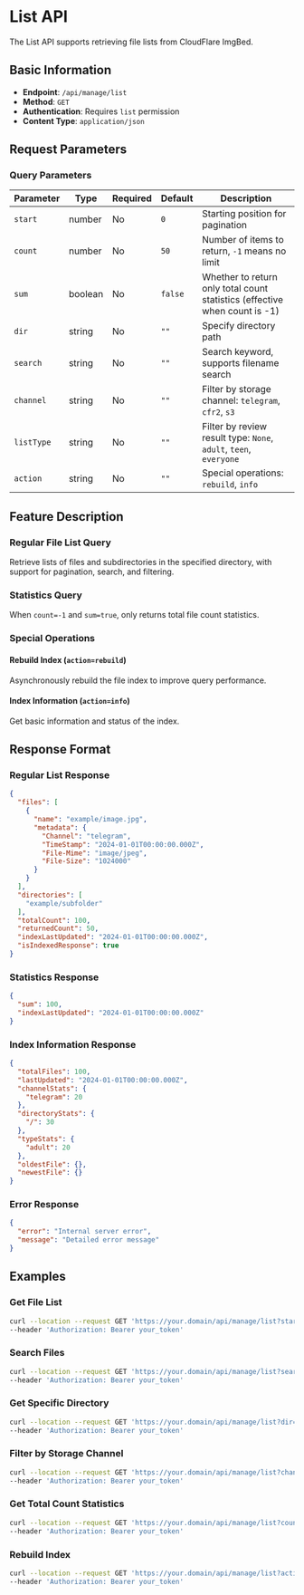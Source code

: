# List API

The List API supports retrieving file lists from CloudFlare ImgBed.

## Basic Information

- **Endpoint**: `/api/manage/list`
- **Method**: `GET`
- **Authentication**: Requires `list` permission
- **Content Type**: `application/json`

## Request Parameters

### Query Parameters

| Parameter | Type | Required | Default | Description |
|-----------|------|----------|---------|-------------|
| `start` | number | No | `0` | Starting position for pagination |
| `count` | number | No | `50` | Number of items to return, `-1` means no limit |
| `sum` | boolean | No | `false` | Whether to return only total count statistics (effective when count is -1) |
| `dir` | string | No | `""` | Specify directory path |
| `search` | string | No | `""` | Search keyword, supports filename search |
| `channel` | string | No | `""` | Filter by storage channel: `telegram`, `cfr2`, `s3` |
| `listType` | string | No | `""` | Filter by review result type: `None`, `adult`, `teen`, `everyone` |
| `action` | string | No | `""` | Special operations: `rebuild`, `info` |

## Feature Description

### Regular File List Query
Retrieve lists of files and subdirectories in the specified directory, with support for pagination, search, and filtering.

### Statistics Query
When `count=-1` and `sum=true`, only returns total file count statistics.

### Special Operations

#### Rebuild Index (`action=rebuild`)
Asynchronously rebuild the file index to improve query performance.

#### Index Information (`action=info`)
Get basic information and status of the index.

## Response Format

### Regular List Response

```json
{
  "files": [
    {
      "name": "example/image.jpg",
      "metadata": {
        "Channel": "telegram",
        "TimeStamp": "2024-01-01T00:00:00.000Z",
        "File-Mime": "image/jpeg",
        "File-Size": "1024000"
      }
    }
  ],
  "directories": [
    "example/subfolder"
  ],
  "totalCount": 100,
  "returnedCount": 50,
  "indexLastUpdated": "2024-01-01T00:00:00.000Z",
  "isIndexedResponse": true
}
```

### Statistics Response

```json
{
  "sum": 100,
  "indexLastUpdated": "2024-01-01T00:00:00.000Z"
}
```

### Index Information Response

```json
{
  "totalFiles": 100,
  "lastUpdated": "2024-01-01T00:00:00.000Z",
  "channelStats": {
    "telegram": 20
  },
  "directoryStats": {
    "/": 30
  },
  "typeStats": {
    "adult": 20
  },
  "oldestFile": {},
  "newestFile": {}
}
```

### Error Response

```json
{
  "error": "Internal server error",
  "message": "Detailed error message"
}
```

## Examples

### Get File List

```bash
curl --location --request GET 'https://your.domain/api/manage/list?start=0&count=50' \
--header 'Authorization: Bearer your_token'
```

### Search Files

```bash
curl --location --request GET 'https://your.domain/api/manage/list?search=image&count=20' \
--header 'Authorization: Bearer your_token'
```

### Get Specific Directory

```bash
curl --location --request GET 'https://your.domain/api/manage/list?dir=photos/2024' \
--header 'Authorization: Bearer your_token'
```

### Filter by Storage Channel

```bash
curl --location --request GET 'https://your.domain/api/manage/list?channel=telegram' \
--header 'Authorization: Bearer your_token'
```

### Get Total Count Statistics

```bash
curl --location --request GET 'https://your.domain/api/manage/list?count=-1&sum=true' \
--header 'Authorization: Bearer your_token'
```

### Rebuild Index

```bash
curl --location --request GET 'https://your.domain/api/manage/list?action=rebuild' \
--header 'Authorization: Bearer your_token'
```